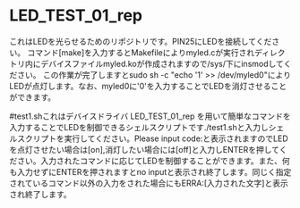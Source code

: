 # LED_TEST_01_rep
これはLEDを光らせるためのリポジトリです。PIN25にLEDを接続してください。
コマンド[make]を入力するとMakefileによりmyled.cが実行されディレクトリ内にデバイスファイルmyled.koが作成されますので/sys/下にinsmodしてください。
この作業が完了しますとsudo sh -c "echo '1' >> /dev/myled0"によりLEDが点灯します。なお、myled0に'0'を入力することでLEDを消灯させることができます。

#test1.shこれはデバイスドライバ LED_TEST_01_rep を用いて簡単なコマンドを入力することでLEDを制御できるシェルスクリプトです./test1.shと入力しシェルスクリプトを実行してください。Please input code:と表示されますのでLEDを点灯させたい場合は[on],消灯したい場合には[off]と入力しENTERを押してください。入力されたコマンドに応じてLEDを制御することができます。また、何も入力せずにENTERを押されますとno inputと表示され終了します。同じく指定されているコマンド以外の入力をされた場合にもERRA:[入力された文字]と表示され終了します。
